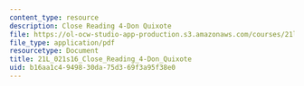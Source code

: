 ```yaml
---
content_type: resource
description: Close Reading 4-Don Quixote
file: https://ol-ocw-studio-app-production.s3.amazonaws.com/courses/21l-021-comedy-spring-2016/b16aa1c4949830da75d369f3a95f38e0_21L_021s16_Close_Reading_4-Don_Quixote.pdf
file_type: application/pdf
resourcetype: Document
title: 21L_021s16_Close_Reading_4-Don_Quixote
uid: b16aa1c4-9498-30da-75d3-69f3a95f38e0
---
```

